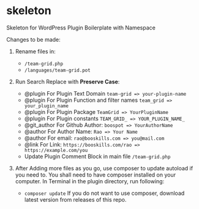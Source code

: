 # skeleton

Skeleton for WordPress Plugin Boilerplate with Namespace

Changes to be made:

1. Rename files in:
    * `/team-grid.php`
    * `/languages/team-grid.pot`
2. Run Search Replace with **Preserve Case**:
    * @plugin For Plugin Text Domain `team-grid => your-plugin-name`
    * @plugin For Plugin Function and filter names  `team_grid => your_plugin_name`
    * @plugin For Plugin Package `TeamGrid => YourPluginName`
    * @plugin For Plugin constants `TEAM_GRID_ => YOUR_PLUGIN_NAME_`
    * @git_author For Github Author: `boospot => YourAuthorName`
    * @author For Author Name: `Rao => Your Name`
    * @author For email: `rao@booskills.com => you@mail.com`
    * @link For Link: `https://booskills.com/rao => https://example.com/you`
    * Update Plugin Comment Block in main file `/team-grid.php`

3. After Adding more files as you go, use composer to update autoload if you need to. You shall need to have composer
   installed on your computer. In Terminal in the plugin directory, run following:
    * `composer update`
 If you do not want to use composer, download latest version from releases of this repo. 